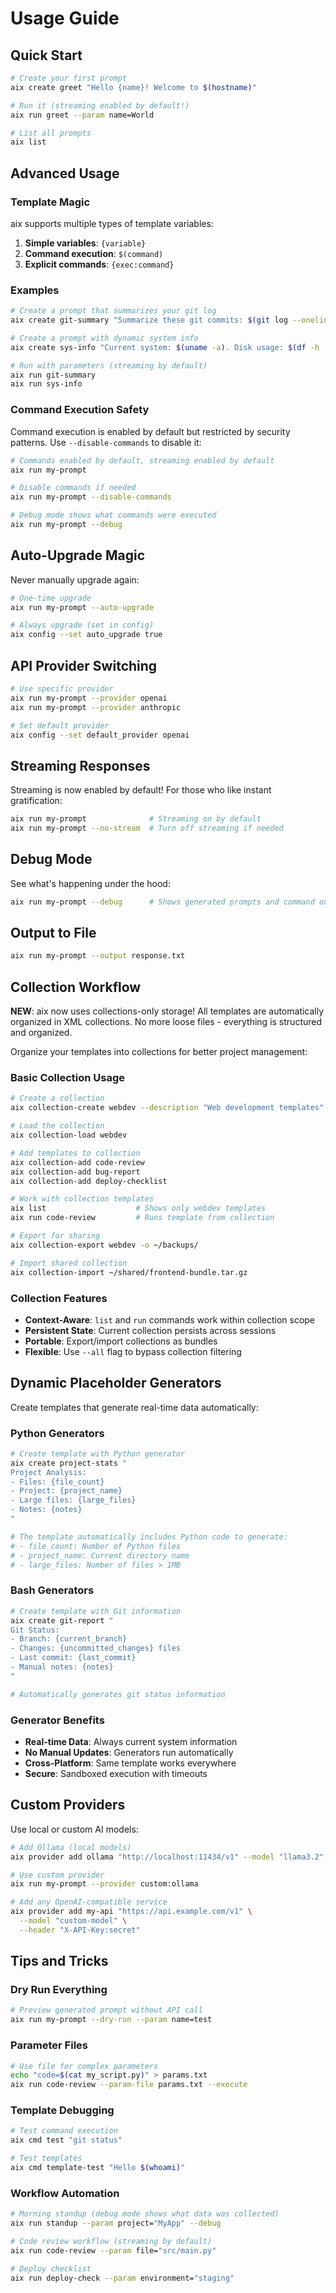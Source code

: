 # Usage Guide

## Quick Start

```bash
# Create your first prompt
aix create greet "Hello {name}! Welcome to $(hostname)"

# Run it (streaming enabled by default!)
aix run greet --param name=World

# List all prompts
aix list
```

## Advanced Usage

### Template Magic

aix supports multiple types of template variables:

1. **Simple variables**: `{variable}`
2. **Command execution**: `$(command)`
3. **Explicit commands**: `{exec:command}`

### Examples

```bash
# Create a prompt that summarizes your git log
aix create git-summary "Summarize these git commits: $(git log --oneline -10)"

# Create a prompt with dynamic system info
aix create sys-info "Current system: $(uname -a). Disk usage: $(df -h | grep '^/')"

# Run with parameters (streaming by default)
aix run git-summary
aix run sys-info
```

### Command Execution Safety

Command execution is enabled by default but restricted by security patterns. Use `--disable-commands` to disable it:

```bash
# Commands enabled by default, streaming enabled by default
aix run my-prompt

# Disable commands if needed
aix run my-prompt --disable-commands

# Debug mode shows what commands were executed
aix run my-prompt --debug
```

## Auto-Upgrade Magic

Never manually upgrade again:

```bash
# One-time upgrade
aix run my-prompt --auto-upgrade

# Always upgrade (set in config)
aix config --set auto_upgrade true
```

## API Provider Switching

```bash
# Use specific provider
aix run my-prompt --provider openai
aix run my-prompt --provider anthropic

# Set default provider
aix config --set default_provider openai
```

## Streaming Responses

Streaming is now enabled by default! For those who like instant gratification:

```bash
aix run my-prompt              # Streaming on by default
aix run my-prompt --no-stream  # Turn off streaming if needed
```

## Debug Mode

See what's happening under the hood:

```bash
aix run my-prompt --debug      # Shows generated prompts and command outputs
```

## Output to File

```bash
aix run my-prompt --output response.txt
```

## Collection Workflow

**NEW**: aix now uses collections-only storage! All templates are automatically organized in XML collections. No more loose files - everything is structured and organized.

Organize your templates into collections for better project management:

### Basic Collection Usage

```bash
# Create a collection
aix collection-create webdev --description "Web development templates"

# Load the collection
aix collection-load webdev

# Add templates to collection
aix collection-add code-review
aix collection-add bug-report
aix collection-add deploy-checklist

# Work with collection templates
aix list                    # Shows only webdev templates
aix run code-review         # Runs template from collection

# Export for sharing
aix collection-export webdev -o ~/backups/

# Import shared collection
aix collection-import ~/shared/frontend-bundle.tar.gz
```

### Collection Features

- **Context-Aware**: `list` and `run` commands work within collection scope
- **Persistent State**: Current collection persists across sessions
- **Portable**: Export/import collections as bundles
- **Flexible**: Use `--all` flag to bypass collection filtering

## Dynamic Placeholder Generators

Create templates that generate real-time data automatically:

### Python Generators

```bash
# Create template with Python generator
aix create project-stats "
Project Analysis:
- Files: {file_count}
- Project: {project_name}
- Large files: {large_files}
- Notes: {notes}
"

# The template automatically includes Python code to generate:
# - file_count: Number of Python files
# - project_name: Current directory name  
# - large_files: Number of files > 1MB
```

### Bash Generators

```bash
# Create template with Git information
aix create git-report "
Git Status:
- Branch: {current_branch}
- Changes: {uncommitted_changes} files
- Last commit: {last_commit}
- Manual notes: {notes}
"

# Automatically generates git status information
```

### Generator Benefits

- **Real-time Data**: Always current system information
- **No Manual Updates**: Generators run automatically
- **Cross-Platform**: Same template works everywhere
- **Secure**: Sandboxed execution with timeouts

## Custom Providers

Use local or custom AI models:

```bash
# Add Ollama (local models)
aix provider add ollama "http://localhost:11434/v1" --model "llama3.2"

# Use custom provider
aix run my-prompt --provider custom:ollama

# Add any OpenAI-compatible service
aix provider add my-api "https://api.example.com/v1" \
  --model "custom-model" \
  --header "X-API-Key:secret"
```

## Tips and Tricks

### Dry Run Everything
```bash
# Preview generated prompt without API call
aix run my-prompt --dry-run --param name=test
```

### Parameter Files
```bash
# Use file for complex parameters
echo "code=$(cat my_script.py)" > params.txt
aix run code-review --param-file params.txt --execute
```

### Template Debugging
```bash
# Test command execution
aix cmd test "git status"

# Test templates
aix cmd template-test "Hello $(whoami)"
```

### Workflow Automation
```bash
# Morning standup (debug mode shows what data was collected)
aix run standup --param project="MyApp" --debug

# Code review workflow (streaming by default)
aix run code-review --param file="src/main.py"

# Deploy checklist
aix run deploy-check --param environment="staging"
```